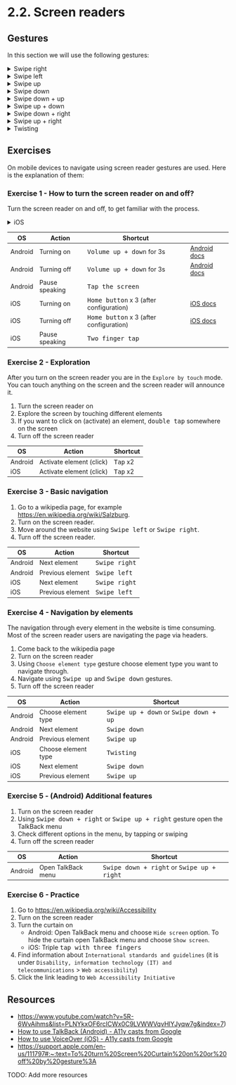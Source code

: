 # 2.2. Screen readers

## Gestures

In this section we will use the following gestures:

<details>
<summary>Swipe right</summary>
<img src="./assets/gestures/swipe-right.gif" width="150" />
</details>

<details>
<summary>Swipe left</summary>
<img src="./assets/gestures/swipe-left.gif" width="150" />
</details>

<details>
<summary>Swipe up</summary>
<img src="./assets/gestures/swipe-up.gif" width="150" />
</details>

<details>
<summary>Swipe down</summary>
<img src="./assets/gestures/swipe-down.gif" width="150" />
</details>

<details>
<summary>Swipe down + up</summary>
<img src="./assets/gestures/swipe-down-up.gif" width="150" />
</details>

<details>
<summary>Swipe up + down</summary>
<img src="./assets/gestures/swipe-up-down.gif" width="150" />
</details>

<details>
<summary>Swipe down + right</summary>
<img src="./assets/gestures/swipe-down-right.gif" width="150" />
</details>

<details>
<summary>Swipe up + right</summary>
<img src="./assets/gestures/swipe-up-right.gif" width="150" />
</details>

<details>
<summary>Twisting</summary>
<img src="./assets/gestures/twist.gif" width="150" />
</details>

## Exercises

On mobile devices to navigate using screen reader gestures are used. Here is the explanation of them:

### Exercise 1 - How to turn the screen reader on and off?

Turn the screen reader on and off, to get familiar with the process.

<details>
<summary>iOS</summary>

1. Before you can use accessibility shortcut on iOS you need to configure it.
2. Go to `Settings` -> `Accessibility` -> `Accessibility Shortcut` and choose `VoiceOver`.

</details>

| OS      | Action         | Shortcut                                         |                                                                                                   |
| ------- | -------------- | ------------------------------------------------ | ------------------------------------------------------------------------------------------------- |
| Android | Turning on     | <kbd>Volume up + down</kbd> for 3s               | [Android docs](https://support.google.com/accessibility/android/answer/6007100)                   |
| Android | Turning off    | <kbd>Volume up + down</kbd> for 3s               | [Android docs](https://support.google.com/accessibility/android/answer/14252950)                  |
| Android | Pause speaking | <kbd>Tap the screen</kbd>                        |                                                                                                   |
| iOS     | Turning on     | <kbd>Home button</kbd> x 3 (after configuration) | [iOS docs](https://support.apple.com/guide/iphone/turn-on-and-practice-voiceover-iph3e2e415f/ios) |
| iOS     | Turning off    | <kbd>Home button</kbd> x 3 (after configuration) | [iOS docs](https://support.apple.com/guide/iphone/turn-on-and-practice-voiceover-iph3e2e415f/ios) |
| iOS     | Pause speaking | <kbd>Two finger tap</kbd>                        |                                                                                                   |

### Exercise 2 - Exploration

After you turn on the screen reader you are in the `Explore by touch` mode. You can touch anything on the screen and the screen reader will announce it.

1. Turn the screen reader on
2. Explore the screen by touching different elements
3. If you want to click on (activate) an element, <kbd>double tap</kbd> somewhere on the screen
4. Turn off the screen reader

| OS      | Action                   | Shortcut          |
| ------- | ------------------------ | ----------------- |
| Android | Activate element (click) | <kbd>Tap</kbd> x2 |
| iOS     | Activate element (click) | <kbd>Tap</kbd> x2 |

### Exercise 3 - Basic navigation

1. Go to a wikipedia page, for example https://en.wikipedia.org/wiki/Salzburg.
2. Turn on the screen reader.
3. Move around the website using <kbd>Swipe left</kbd> or <kbd>Swipe right</kbd>.
4. Turn off the screen reader.

| OS      | Action           | Shortcut               |
| ------- | ---------------- | ---------------------- |
| Android | Next element     | <kbd>Swipe right</kbd> |
| Android | Previous element | <kbd>Swipe left</kbd>  |
| iOS     | Next element     | <kbd>Swipe right</kbd> |
| iOS     | Previous element | <kbd>Swipe left</kbd>  |

### Exercise 4 - Navigation by elements

The navigation through every element in the website is time consuming. Most of the screen reader users are navigating the page via headers.

1. Come back to the wikipedia page
2. Turn on the screen reader
3. Using `Choose element type` gesture choose element type you want to navigate through.
4. Navigate using <kbd>Swipe up</kbd> and <kbd>Swipe down</kbd> gestures.
5. Turn off the screen reader

| OS      | Action              | Shortcut                                                 |
| ------- | ------------------- | -------------------------------------------------------- |
| Android | Choose element type | <kbd>Swipe up + down</kbd> or <kbd>Swipe down + up</kbd> |
| Android | Next element        | <kbd>Swipe down</kbd>                                    |
| Android | Previous element    | <kbd>Swipe up</kbd>                                      |
| iOS     | Choose element type | <kbd>Twisting</kbd>                                      |
| iOS     | Next element        | <kbd>Swipe down</kbd>                                    |
| iOS     | Previous element    | <kbd>Swipe up</kbd>                                      |

### Exercise 5 - (Android) Additional features

1. Turn on the screen reader
2. Using <kbd>Swipe down + right</kbd> or <kbd>Swipe up + right</kbd> gesture open the TalkBack menu
3. Check different options in the menu, by tapping or swiping
4. Turn off the screen reader

| OS      | Action             | Shortcut                                                     |
| ------- | ------------------ | ------------------------------------------------------------ |
| Android | Open TalkBack menu | <kbd>Swipe down + right</kbd> or <kbd>Swipe up + right</kbd> |

### Exercise 6 - Practice

1. Go to https://en.wikipedia.org/wiki/Accessibility
2. Turn on the screen reader
3. Turn the curtain on
   - Android: Open TalkBack menu and choose `Hide screen` option. To hide the curtain open TalkBack menu and choose `Show screen`.
   - iOS: Triple <kbd>tap with three fingers</kbd>
4. Find information about `International standards and guidelines` (it is under `Disability, information technology (IT) and telecommunications` > `Web accessibility`)
5. Click the link leading to `Web Accessibility Initiative`

## Resources

- https://www.youtube.com/watch?v=5R-6WvAihms&list=PLNYkxOF6rcICWx0C9LVWWVqvHlYJyqw7g&index=7)
- [How to use TalkBack (Android) - A11y casts from Google](https://www.youtube.com/watch?v=0Zpzl4EKCco&list=PLNYkxOF6rcICWx0C9LVWWVqvHlYJyqw7g&index=27)
- [How to use VoiceOver (iOS) - A11y casts from Google](https://www.youtube.com/watch?v=bCHpdjvxBws&list=PLNYkxOF6rcICWx0C9LVWWVqvHlYJyqw7g&index=28)
- https://support.apple.com/en-us/111797#:~:text=To%20turn%20Screen%20Curtain%20on%20or%20off%20by%20gesture%3A

TODO: Add more resources
